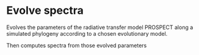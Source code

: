 # Evolve spectra

Evolves the parameters of the radiative transfer model PROSPECT along a simulated
phylogeny according to a chosen evolutionary model. 

Then computes spectra from those evolved parameters
